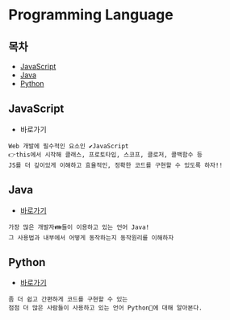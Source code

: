 # Programming Language

## 목차

* [JavaScript](#javascript)
* [Java](#java)
* [Python](#python)

## JavaScript

* 바로가기

```
Web 개발에 필수적인 요소인 ✔️JavaScript
👉this에서 시작해 클래스, 프로토타입, 스코프, 클로저, 콜백함수 등
JS를 더 깊이있게 이해하고 효율적인, 정확한 코드를 구현할 수 있도록 하자!!
```

## Java

* [바로가기](./java)

```
가장 많은 개발자👪들이 이용하고 있는 언어 Java!
그 사용법과 내부에서 어떻게 동작하는지 동작원리를 이해하자
```

## Python

* [바로가기](./python)

```
좀 더 쉽고 간편하게 코드를 구현할 수 있는
점점 더 많은 사람들이 사용하고 있는 언어 Python🐍에 대해 알아본다.
```

